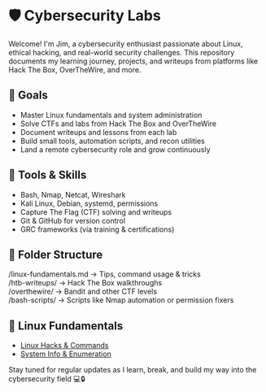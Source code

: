 
# 🛡️ Cybersecurity Labs

Welcome! I'm Jim, a cybersecurity enthusiast passionate about Linux, ethical hacking, and real-world security challenges. This repository documents my learning journey, projects, and writeups from platforms like Hack The Box, OverTheWire, and more.

## 🚀 Goals
- Master Linux fundamentals and system administration
- Solve CTFs and labs from Hack The Box and OverTheWire
- Document writeups and lessons from each lab
- Build small tools, automation scripts, and recon utilities
- Land a remote cybersecurity role and grow continuously 

## 🔧 Tools & Skills
- Bash, Nmap, Netcat, Wireshark
- Kali Linux, Debian, systemd, permissions
- Capture The Flag (CTF) solving and writeups
- Git & GitHub for version control
- GRC frameworks (via training & certifications)

## 📁 Folder Structure
/linux-fundamentals.md → Tips, command usage & tricks  
/htb-writeups/ → Hack The Box walkthroughs  
/overthewire/ → Bandit and other CTF levels  
/bash-scripts/ → Scripts like Nmap automation or permission fixers  

## 📁 Linux Fundamentals

- [Linux Hacks & Commands](linux-fundamentals/linux-hacks.md)
- [System Info & Enumeration](linux-fundamentals/system-info.md)


Stay tuned for regular updates as I learn, break, and build my way into the cybersecurity field 💻🔒
